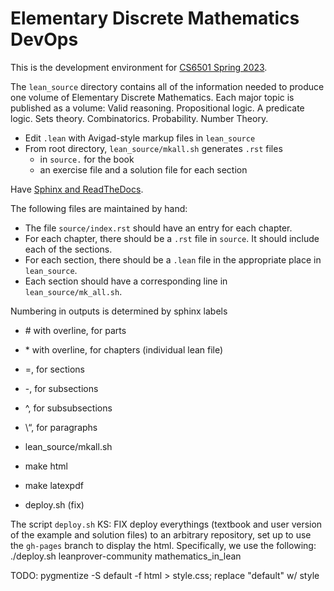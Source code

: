 
Elementary Discrete Mathematics DevOps
======================================

This is the development environment for [CS6501 Spring 2023](https://www.computingfoundations/).

The `lean_source` directory contains all of the information needed to produce one 
volume of Elementary Discrete Mathematics. Each major topic is published as a volume:
Valid reasoning. Propositional logic. A predicate logic. Sets theory. Combinatorics.
Probability. Number Theory.

- Edit `.lean` with Avigad-style markup files in `lean_source` 
- From root directory, `lean_source/mkall.sh` generates `.rst` files 
  - in `source.` for the book
  - an exercise file and a solution file for each section 

Have [Sphinx and ReadTheDocs](https://sphinx-rtd-tutorial.readthedocs.io/en/latest/install.html).

The following files are maintained by hand:
- The file `source/index.rst` should have an entry for each chapter.
- For each chapter, there should be a `.rst` file in `source`. It should include
  each of the sections.
- For each section, there should be a `.lean` file in the appropriate place
  in `lean_source`.
- Each section should have a corresponding line in `lean_source/mk_all.sh`.

Numbering in outputs is determined by sphinx labels

- \# with overline, for parts
- \* with overline, for chapters (individual lean file)
- \=, for sections
- \-, for subsections
- \^, for subsubsections
- \“, for paragraphs


- lean_source/mkall.sh
- make html
- make latexpdf
- deploy.sh (fix)
  
The script `deploy.sh` KS: FIX deploy everythings (textbook 
and user version of the example and solution files) to an 
arbitrary repository, set up to use the `gh-pages` branch
to display the html. Specifically, we use the following:
./deploy.sh leanprover-community mathematics_in_lean

TODO: pygmentize -S default -f html > style.css; replace "default" w/ style